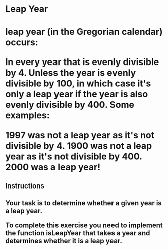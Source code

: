 <h1> Leap Year<h1>

leap year (in the Gregorian calendar) occurs:

In every year that is evenly divisible by 4.
Unless the year is evenly divisible by 100, in which case it's only a leap year if the year is also evenly divisible by 400.
Some examples:

1997 was not a leap year as it's not divisible by 4.
1900 was not a leap year as it's not divisible by 400.
2000 was a leap year!

<h2> Instructions <h2>
Your task is to determine whether a given year is a leap year.

To complete this exercise you need to implement the function isLeapYear that takes a year and determines whether it is a leap year.